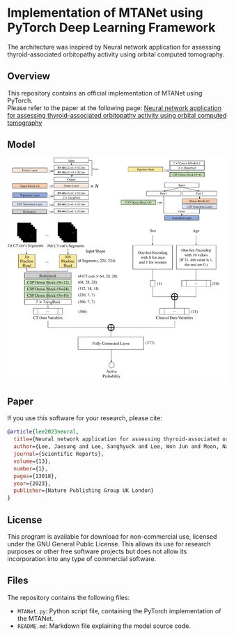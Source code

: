  
# Implementation of MTANet using PyTorch Deep Learning Framework
 
The architecture was inspired by Neural network application for assessing thyroid-associated orbitopathy activity using orbital computed tomography. 

## Overview
This repository contains an official implementation of MTANet using PyTorch.<br/>
Please refer to the paper at the following page: 
[Neural network application for assessing thyroid-associated orbitopathy activity using orbital computed tomography](https://www.nature.com/articles/s41598-023-40331-1 "Visit")

## Model
![Local Image](MTANet.png "MTANet")
## Paper
If you use this software for your research, please cite:

```bibtex
@article{lee2023neural,
  title={Neural network application for assessing thyroid-associated orbitopathy activity using orbital computed tomography},
  author={Lee, Jaesung and Lee, Sanghyuck and Lee, Won Jun and Moon, Nam Ju and Lee, Jeong Kyu},
  journal={Scientific Reports},
  volume={13},
  number={1},
  pages={13018},
  year={2023},
  publisher={Nature Publishing Group UK London}
}
```

## License
This program is available for download for non-commercial use, licensed under the GNU General Public License. This allows its use for research purposes or other free software projects but does not allow its incorporation into any type of commercial software.

## Files
The repository contains the following files:

- `MTANet.py`: Python script file, containing the PyTorch implementation of the MTANet.
- `README.md`: Markdown file explaining the model source code.

